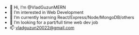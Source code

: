 - 👋 Hi, I’m @VladGuzunMERN
- 👀 I’m interested in Web Development
- 🌱 I’m currently learning React/Express/Node/MongoDB/others
- 💞️ I’m looking for a part/full time web dev job
- 📫 vladguzun20022@gmail.com

<!---
VladGuzunMERN/VladGuzunMERN is a ✨ special ✨ repository because its `README.md` (this file) appears on your GitHub profile.
You can click the Preview link to take a look at your changes.
--->

